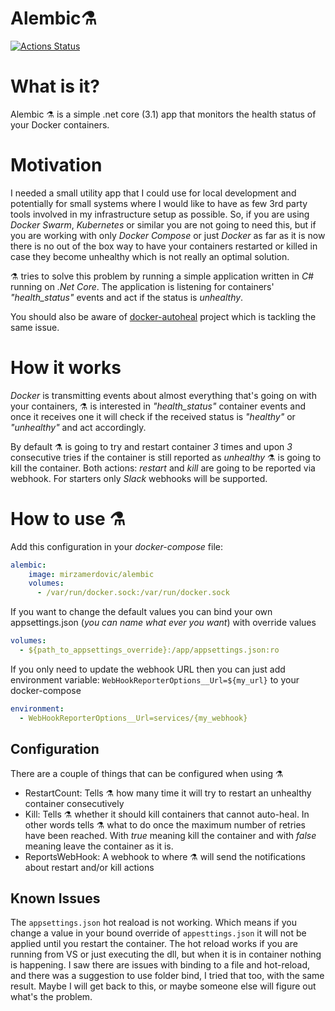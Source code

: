 # Alembic:alembic:
[![Actions Status](https://github.com/MirzaMerdovic/alembic/workflows/CI/badge.svg)](https://github.com/MirzaMerdovic/alembic/actions)

# What is it?
Alembic :alembic: is a simple .net core (3.1) app that monitors the health status of your Docker containers.

# Motivation
I needed a small utility app that I could use for local development and potentially for small systems where I would like to have as few 3rd party tools involved in my 
infrastructure setup as possible.
So, if you are using _Docker Swarm_, _Kubernetes_ or similar you are not going to need this, but if you are working with only _Docker Compose_ or just _Docker_ as far as it is 
now there is no out of the box way to have your containers restarted or killed in case they become unhealthy which is not really an optimal solution.

:alembic: tries to solve this problem by running a simple application written in _C#_ running on _.Net Core_. The application is listening for containers' _"health_status"_ 
events and act if the status is _unhealthy_.

You should also be aware of [docker-autoheal](https://github.com/willfarrell/docker-autoheal) project which is tackling the same issue.

# How it works
_Docker_ is transmitting events about almost everything that's going on with your containers, :alembic: is interested in _"health_status"_ container events and once it receives 
one it will check if the received status is _"healthy"_ or _"unhealthy"_ and act accordingly.

By default :alembic: is going to try and restart container _3_ times and upon _3_ consecutive tries if the container is still reported as _unhealthy_ :alembic: is going to kill 
the container.
Both actions: _restart_ and _kill_ are going to be reported via webhook. For starters only _Slack_ webhooks will be supported.

# How to use :alembic:
Add this configuration in your _docker-compose_ file:

```yml
alembic:
    image: mirzamerdovic/alembic
    volumes:
      - /var/run/docker.sock:/var/run/docker.sock
```

If you want to change the default values you can bind your own appsettings.json (_you can name what ever you want_) with override values
```yml
volumes:
  - ${path_to_appsettings_override}:/app/appsettings.json:ro
```

If you only need to update the webhook URL then you can just add environment variable: `WebHookReporterOptions__Url=${my_url}` to your docker-compose
```yml
environment:
  - WebHookReporterOptions__Url=services/{my_webhook}
```

## Configuration
There are a couple of things that can be configured when using :alembic:
* RestartCount: Tells :alembic: how many time it will try to restart an unhealthy container consecutively
* Kill: Tells :alembic: whether it should kill containers that cannot auto-heal. In other words tells :alembic: what to do once the maximum number of retries have been reached. 
With _true_ meaning kill the container and with _false_ meaning leave the container as it is.
* ReportsWebHook: A webhook to where :alembic: will send the notifications about restart and/or kill actions

## Known Issues
The `appsettings.json` hot reaload is not working.
Which means if you change a value in your bound override of `appesttings.json` it will not be applied until you restart the container. 
The hot reload works if you are running from VS or just executing the dll, but when it is in container nothing is happening.
I saw there are issues with binding to a file and hot-reload, and there was a suggestion to use folder bind, I tried that too, 
with the same result.
Maybe I will get back to this, or maybe someone else will figure out what's the problem.
